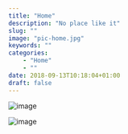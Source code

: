 ```yaml
---
title: "Home"
description: "No place like it"
slug: ""
image: "pic-home.jpg"
keywords: ""
categories: 
    - "Home"
    - ""
date: 2018-09-13T10:18:04+01:00
draft: false
---
```


![image](../../img/pic-home.jpg)

![image](apples.jpg)